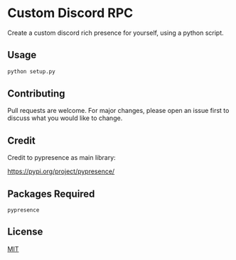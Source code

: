 # Custom Discord RPC

Create a custom discord rich presence for yourself, using a python script.


## Usage

```python
python setup.py
```

## Contributing
Pull requests are welcome. For major changes, please open an issue first to discuss what you would like to change.

## Credit

Credit to pypresence as main library:

https://pypi.org/project/pypresence/

## Packages Required

```
pypresence
```

## License
[MIT](https://choosealicense.com/licenses/mit/)
